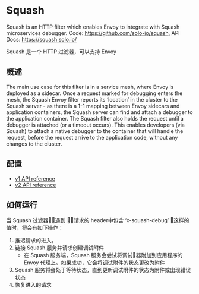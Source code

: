 # Squash

Squash is an HTTP filter which enables Envoy to integrate with Squash microservices debugger. Code: <https://github.com/solo-io/squash>, API Docs: <https://squash.solo.io/>

Squash 是一个 HTTP 过滤器，可以支持 Envoy

## 概述

The main use case for this filter is in a service mesh, where Envoy is deployed as a sidecar. Once a request marked for debugging enters the mesh, the Squash Envoy filter reports its ‘location’ in the cluster to the Squash server - as there is a 1-1 mapping between Envoy sidecars and application containers, the Squash server can find and attach a debugger to the application container. The Squash filter also holds the request until a debugger is attached (or a timeout occurs). This enables developers (via Squash) to attach a native debugger to the container that will handle the request, before the request arrive to the application code, without any changes to the cluster.

## 配置

- [v1 API reference](https://www.envoyproxy.io/docs/envoy/latest/api-v1/http_filters/squash_filter#config-http-filters-squash-v1)
- [v2 API reference](https://www.envoyproxy.io/docs/envoy/latest/api-v2/config/filter/http/squash/v2/squash.proto#envoy-api-msg-config-filter-http-squash-v2-squash)

## 如何运行

当 Squash 过滤器遇到 请求的 header中包含 ‘x-squash-debug’ 这样的值时，将会有如下操作：

1. 推迟请求的进入。
2. 链接 Squash 服务并请求创建调试附件
   - 在 Squash 服务端，Squash 服务会尝试将调试器附加到应用程序的 Envoy 代理上。如果成功，它会将调试附件的状态更改为附件
3. Squash 服务将会处于等待状态，直到更新调试附件的状态为附件或出现错误状态
4. 恢复进入的请求
